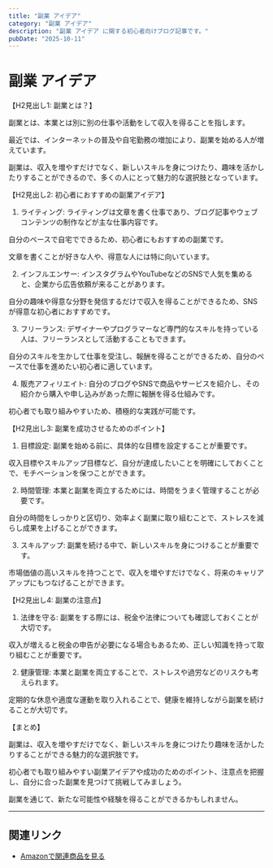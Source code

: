 ```yaml
---
title: "副業 アイデア"
category: "副業 アイデア"
description: "副業 アイデア に関する初心者向けブログ記事です。"
pubDate: "2025-10-11"
---
```


# 副業 アイデア

【H2見出し1: 副業とは？】

副業とは、本業とは別に別の仕事や活動をして収入を得ることを指します。

最近では、インターネットの普及や自宅勤務の増加により、副業を始める人が増えています。

副業は、収入を増やすだけでなく、新しいスキルを身につけたり、趣味を活かしたりすることができるので、多くの人にとって魅力的な選択肢となっています。



【H2見出し2: 初心者におすすめの副業アイデア】

1. ライティング: ライティングは文章を書く仕事であり、ブログ記事やウェブコンテンツの制作などが主な仕事内容です。

自分のペースで自宅でできるため、初心者にもおすすめの副業です。

文章を書くことが好きな人や、得意な人には特に向いています。



2. インフルエンサー: インスタグラムやYouTubeなどのSNSで人気を集めると、企業から広告依頼が来ることがあります。

自分の趣味や得意な分野を発信するだけで収入を得ることができるため、SNSが得意な初心者におすすめです。



3. フリーランス: デザイナーやプログラマーなど専門的なスキルを持っている人は、フリーランスとして活動することもできます。

自分のスキルを生かして仕事を受注し、報酬を得ることができるため、自分のペースで仕事を進めたい初心者に適しています。



4. 販売アフィリエイト: 自分のブログやSNSで商品やサービスを紹介し、その紹介から購入や申し込みがあった際に報酬を得る仕組みです。

初心者でも取り組みやすいため、積極的な実践が可能です。



【H2見出し3: 副業を成功させるためのポイント】

1. 目標設定: 副業を始める前に、具体的な目標を設定することが重要です。

収入目標やスキルアップ目標など、自分が達成したいことを明確にしておくことで、モチベーションを保つことができます。



2. 時間管理: 本業と副業を両立するためには、時間をうまく管理することが必要です。

自分の時間をしっかりと区切り、効率よく副業に取り組むことで、ストレスを減らし成果を上げることができます。



3. スキルアップ: 副業を続ける中で、新しいスキルを身につけることが重要です。

市場価値の高いスキルを持つことで、収入を増やすだけでなく、将来のキャリアアップにもつなげることができます。



【H2見出し4: 副業の注意点】

1. 法律を守る: 副業をする際には、税金や法律についても確認しておくことが大切です。

収入が増えると税金の申告が必要になる場合もあるため、正しい知識を持って取り組むことが重要です。



2. 健康管理: 本業と副業を両立することで、ストレスや過労などのリスクも考えられます。

定期的な休息や適度な運動を取り入れることで、健康を維持しながら副業を続けることが大切です。



【まとめ】

副業は、収入を増やすだけでなく、新しいスキルを身につけたり趣味を活かしたりすることができる魅力的な選択肢です。

初心者でも取り組みやすい副業アイデアや成功のためのポイント、注意点を把握し、自分に合った副業を見つけて挑戦してみましょう。

副業を通じて、新たな可能性や経験を得ることができるかもしれません。



---

## 関連リンク

- [Amazonで関連商品を見る](https://www.amazon.co.jp/s?k=%E5%89%AF%E6%A5%AD+%E3%82%A2%E3%82%A4%E3%83%87%E3%82%A2&tag=autowritehubai-22)
